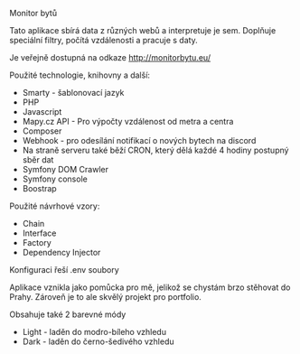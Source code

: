 Monitor bytů

Tato aplikace sbírá data z různých webů a interpretuje je sem.
Doplňuje speciální filtry, počítá vzdálenosti a pracuje s daty.

Je veřejně dostupná na odkaze http://monitorbytu.eu/

Použité technologie, knihovny a další:
- Smarty - šablonovací jazyk
- PHP
- Javascript 
- Mapy.cz API - Pro výpočty vzdálenost od metra a centra
- Composer
- Webhook  - pro odesílání notifikací o nových bytech na discord 
- Na straně serveru také běží CRON, který dělá každé 4 hodiny postupný sběr dat
- Symfony DOM Crawler 
- Symfony console 
- Boostrap

Použité návrhové vzory:
- Chain
- Interface 
- Factory
- Dependency Injector 

Konfiguraci řeší .env soubory

Aplikace vznikla jako pomůcka pro mě, jelikož se chystám brzo stěhovat do Prahy. Zároveň je to ale skvělý projekt pro portfolio.

Obsahuje také 2 barevné módy
- Light - laděn do modro-bíleho vzhledu
- Dark  - laděn do černo-šedivého vzhledu
